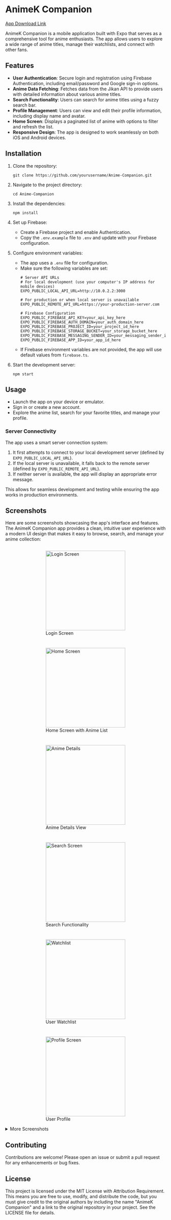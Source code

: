 # AnimeK Companion

[App Download Link](https://drive.google.com/drive/folders/1NDLw2VTa6A8Uvbh0vxnzfeoTeAMZAq9V)

AnimeK Companion is a mobile application built with Expo that serves as a comprehensive tool for anime enthusiasts. The app allows users to explore a wide range of anime titles, manage their watchlists, and connect with other fans. 

## Features

- **User Authentication**: Secure login and registration using Firebase Authentication, including email/password and Google sign-in options.
- **Anime Data Fetching**: Fetches data from the Jikan API to provide users with detailed information about various anime titles.
- **Search Functionality**: Users can search for anime titles using a fuzzy search bar.
- **Profile Management**: Users can view and edit their profile information, including display name and avatar.
- **Home Screen**: Displays a paginated list of anime with options to filter and refresh the list.
- **Responsive Design**: The app is designed to work seamlessly on both iOS and Android devices.

## Installation

1. Clone the repository:
   ```
   git clone https://github.com/yourusername/Anime-Companion.git
   ```
2. Navigate to the project directory:
   ```
   cd Anime-Companion
   ```
3. Install the dependencies:
   ```
   npm install
   ```
4. Set up Firebase:
   - Create a Firebase project and enable Authentication.
   - Copy the `.env.example` file to `.env` and update with your Firebase configuration.

5. Configure environment variables:
   - The app uses a `.env` file for configuration.
   - Make sure the following variables are set:
     ```
     # Server API URLs
     # For local development (use your computer's IP address for mobile devices)
     EXPO_PUBLIC_LOCAL_API_URL=http://10.0.2.2:3000
     
     # For production or when local server is unavailable
     EXPO_PUBLIC_REMOTE_API_URL=https://your-production-server.com
     
     # Firebase Configuration
     EXPO_PUBLIC_FIREBASE_API_KEY=your_api_key_here
     EXPO_PUBLIC_FIREBASE_AUTH_DOMAIN=your_auth_domain_here
     EXPO_PUBLIC_FIREBASE_PROJECT_ID=your_project_id_here
     EXPO_PUBLIC_FIREBASE_STORAGE_BUCKET=your_storage_bucket_here
     EXPO_PUBLIC_FIREBASE_MESSAGING_SENDER_ID=your_messaging_sender_id_here
     EXPO_PUBLIC_FIREBASE_APP_ID=your_app_id_here
     ```
   - If Firebase environment variables are not provided, the app will use default values from `firebase.ts`.

6. Start the development server:
   ```
   npm start
   ```

## Usage

- Launch the app on your device or emulator.
- Sign in or create a new account.
- Explore the anime list, search for your favorite titles, and manage your profile.

### Server Connectivity

The app uses a smart server connection system:
1. It first attempts to connect to your local development server (defined by `EXPO_PUBLIC_LOCAL_API_URL`).
2. If the local server is unavailable, it falls back to the remote server (defined by `EXPO_PUBLIC_REMOTE_API_URL`).
3. If neither server is available, the app will display an appropriate error message.

This allows for seamless development and testing while ensuring the app works in production environments.

## Screenshots

Here are some screenshots showcasing the app's interface and features. The AnimeK Companion app provides a clean, intuitive user experience with a modern UI design that makes it easy to browse, search, and manage your anime collection:

<div style="display: flex; flex-wrap: wrap; gap: 10px; justify-content: center">
  <figure>
    <img src="Screenshot/Screenshot (1).png" alt="Login Screen" width="250"/>
    <figcaption>Login Screen</figcaption>
  </figure>
  <figure>
    <img src="Screenshot/Screenshot (2).png" alt="Home Screen" width="250"/>
    <figcaption>Home Screen with Anime List</figcaption>
  </figure>
  <figure>
    <img src="Screenshot/Screenshot (3).png" alt="Anime Details" width="250"/>
    <figcaption>Anime Details View</figcaption>
  </figure>
  <figure>
    <img src="Screenshot/Screenshot (4).png" alt="Search Screen" width="250"/>
    <figcaption>Search Functionality</figcaption>
  </figure>
  <figure>
    <img src="Screenshot/Screenshot (5).png" alt="Watchlist" width="250"/>
    <figcaption>User Watchlist</figcaption>
  </figure>
  <figure>
    <img src="Screenshot/Screenshot (6).png" alt="Profile Screen" width="250"/>
    <figcaption>User Profile</figcaption>
  </figure>
</div>

<details>
  <summary>More Screenshots</summary>
  <div style="display: flex; flex-wrap: wrap; gap: 10px; justify-content: center">
    <figure>
      <img src="Screenshot/Screenshot (7).png" alt="Signup Screen" width="250"/>
      <figcaption>Signup Screen</figcaption>
    </figure>
    <figure>
      <img src="Screenshot/Screenshot (8).png" alt="Edit Profile" width="250"/>
      <figcaption>Edit Profile Screen</figcaption>
    </figure>
    <figure>
      <img src="Screenshot/Screenshot (9).png" alt="Anime Suggestions" width="250"/>
      <figcaption>Anime Suggestions</figcaption>
    </figure>
    <figure>
      <img src="Screenshot/Screenshot (10).png" alt="About Screen" width="250"/>
      <figcaption>About Screen</figcaption>
    </figure>
    <figure>
      <img src="Screenshot/Screenshot (11).png" alt="Support Screen" width="250"/>
      <figcaption>Support Screen</figcaption>
    </figure>
    <figure>
      <img src="Screenshot/Screenshot (12).png" alt="Notifications" width="250"/>
      <figcaption>Notifications View</figcaption>
    </figure>
  </div>
</details>

## Contributing

Contributions are welcome! Please open an issue or submit a pull request for any enhancements or bug fixes.

## License

This project is licensed under the MIT License with Attribution Requirement. This means you are free to use, modify, and distribute the code, but you must give credit to the original authors by including the name "AnimeK Companion" and a link to the original repository in your project. See the LICENSE file for details.